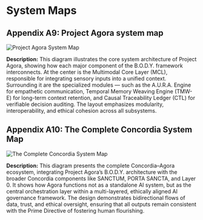 # System Maps

## Appendix A9: Project Agora system map

![Project Agora System Map](./images/project_agora_system_map.png)

**Description:**
This diagram illustrates the core system architecture of Project Agora, showing how each major component of the B.O.D.Y. framework interconnects. At the center is the Multimodal Core Layer (MCL), responsible for integrating sensory inputs into a unified context. Surrounding it are the specialized modules — such as the A.U.R.A. Engine for empathetic communication, Temporal Memory Weaving Engine (TMW-E) for long-term context retention, and Causal Traceability Ledger (CTL) for verifiable decision auditing. The layout emphasizes modularity, interoperability, and ethical cohesion across all subsystems.

## Appendix A10: The Complete Concordia System Map

![The Complete Concordia System Map](./images/concordia_system_map.png)

**Description:**
This diagram presents the complete Concordia–Agora ecosystem, integrating Project Agora’s B.O.D.Y. architecture with the broader Concordia components like SANCTUM, PORTA SANCTA, and Layer 0. It shows how Agora functions not as a standalone AI system, but as the central orchestration layer within a multi-layered, ethically aligned AI governance framework. The design demonstrates bidirectional flows of data, trust, and ethical oversight, ensuring that all outputs remain consistent with the Prime Directive of fostering human flourishing.
